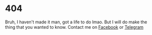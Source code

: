 # 404
Bruh, I haven't made it man, got a life to do lmao. But I will do make the thing that you wanted to know. 
Contact me on [Facebook](https://www.facebook.com/sidra.febrianhardiyanto.98) or [Telegram](https://www.t.me/sidrafh)
